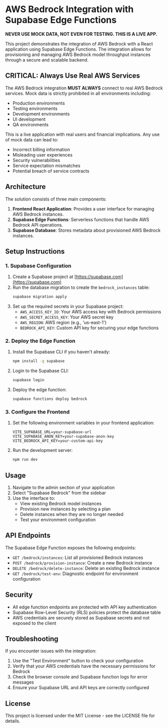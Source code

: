 # AWS Bedrock Integration with Supabase Edge Functions

**NEVER USE MOCK DATA, NOT EVEN FOR TESTING. THIS IS A LIVE APP.**

This project demonstrates the integration of AWS Bedrock with a React application using Supabase Edge Functions. The integration allows for provisioning and managing AWS Bedrock model throughput instances through a secure and scalable backend.

## CRITICAL: Always Use Real AWS Services

The AWS Bedrock integration **MUST ALWAYS** connect to real AWS Bedrock services. Mock data is strictly prohibited in all environments including:
- Production environments
- Testing environments
- Development environments
- UI development
- QA environments

This is a live application with real users and financial implications. Any use of mock data can lead to:
- Incorrect billing information
- Misleading user experiences
- Security vulnerabilities
- Service expectation mismatches
- Potential breach of service contracts

## Architecture

The solution consists of three main components:

1. **Frontend React Application**: Provides a user interface for managing AWS Bedrock instances.
2. **Supabase Edge Functions**: Serverless functions that handle AWS Bedrock API operations.
3. **Supabase Database**: Stores metadata about provisioned AWS Bedrock instances.

## Setup Instructions

### 1. Supabase Configuration

1. Create a Supabase project at [https://supabase.com](https://supabase.com)
2. Run the database migration to create the `bedrock_instances` table:
   ```bash
   supabase migration apply
   ```
3. Set up the required secrets in your Supabase project:
   - `AWS_ACCESS_KEY_ID`: Your AWS access key with Bedrock permissions
   - `AWS_SECRET_ACCESS_KEY`: Your AWS secret key
   - `AWS_REGION`: AWS region (e.g., 'us-east-1')
   - `BEDROCK_API_KEY`: Custom API key for securing your edge functions

### 2. Deploy the Edge Function

1. Install the Supabase CLI if you haven't already:
   ```bash
   npm install -g supabase
   ```

2. Login to the Supabase CLI:
   ```bash
   supabase login
   ```

3. Deploy the edge function:
   ```bash
   supabase functions deploy bedrock
   ```

### 3. Configure the Frontend

1. Set the following environment variables in your frontend application:
   ```
   VITE_SUPABASE_URL=your-supabase-url
   VITE_SUPABASE_ANON_KEY=your-supabase-anon-key
   VITE_BEDROCK_API_KEY=your-custom-api-key
   ```

2. Run the development server:
   ```bash
   npm run dev
   ```

## Usage

1. Navigate to the admin section of your application
2. Select "Supabase Bedrock" from the sidebar
3. Use the interface to:
   - View existing Bedrock model instances
   - Provision new instances by selecting a plan
   - Delete instances when they are no longer needed
   - Test your environment configuration

## API Endpoints

The Supabase Edge Function exposes the following endpoints:

- `GET /bedrock/instances`: List all provisioned Bedrock instances
- `POST /bedrock/provision-instance`: Create a new Bedrock instance
- `DELETE /bedrock/delete-instance`: Delete an existing Bedrock instance
- `GET /bedrock/test-env`: Diagnostic endpoint for environment configuration

## Security

- All edge function endpoints are protected with API key authentication
- Supabase Row-Level Security (RLS) policies protect the database table
- AWS credentials are securely stored as Supabase secrets and not exposed to the client

## Troubleshooting

If you encounter issues with the integration:

1. Use the "Test Environment" button to check your configuration
2. Verify that your AWS credentials have the necessary permissions for Bedrock
3. Check the browser console and Supabase function logs for error messages
4. Ensure your Supabase URL and API keys are correctly configured

## License

This project is licensed under the MIT License - see the LICENSE file for details. 